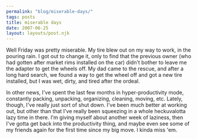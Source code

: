 ```yaml
---
permalink: "blog/miserable-days/"
tags: posts
title: miserable days
date: 2007-06-25
layout: layouts/post.njk
---
```


Well Friday was pretty miserable. My tire blew out on my way to work, in the pouring rain. I got out to change it, only to find that the previous owner (who had gotten after market rims installed on the car) didn't bother to leave me the adapter to get the wheels off. My dad came to the rescue, and after a long hard search, we found a way to get the wheel off and got a new tire installed, but I was wet, dirty, and tired after the ordeal.

In other news, I've spent the last few months in hyper-productivity mode, constantly packing, unpacking, organizing, cleaning, moving, etc. Lately, though, I've really just sort of shut down. I've been much better at working out, but other than that I've really been squeezing in a whole heckuvalotta lazy time in there. I'm giving myself about another week of laziness, then I've gotta get back into the productivity thing, and maybe even see some of my friends again for the first time since my big move. I kinda miss 'em.